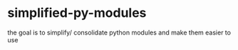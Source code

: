 # simplified-py-modules
the goal is to simplify/ consolidate python modules and make them easier to use
